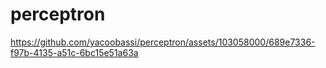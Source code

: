 # perceptron

https://github.com/yacoobassi/perceptron/assets/103058000/689e7336-f97b-4135-a51c-6bc15e51a63a

